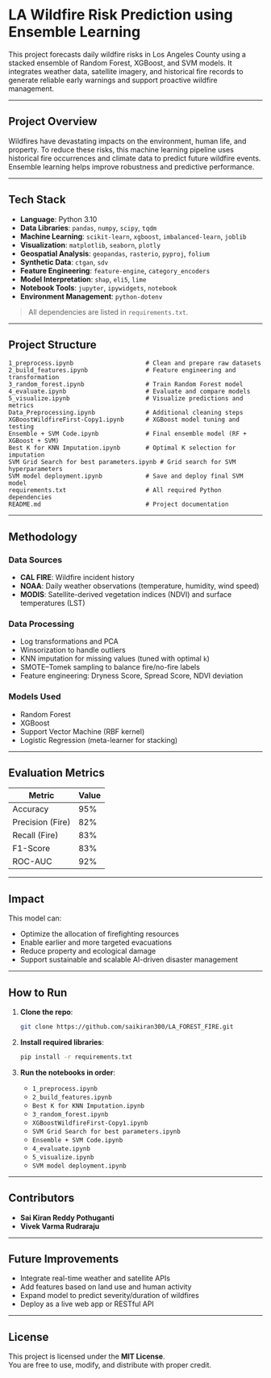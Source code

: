 # LA Wildfire Risk Prediction using Ensemble Learning

This project forecasts daily wildfire risks in Los Angeles County using a stacked ensemble of Random Forest, XGBoost, and SVM models. It integrates weather data, satellite imagery, and historical fire records to generate reliable early warnings and support proactive wildfire management.

---

## Project Overview

Wildfires have devastating impacts on the environment, human life, and property. To reduce these risks, this machine learning pipeline uses historical fire occurrences and climate data to predict future wildfire events. Ensemble learning helps improve robustness and predictive performance.

---

## Tech Stack

- **Language**: Python 3.10  
- **Data Libraries**: `pandas`, `numpy`, `scipy`, `tqdm`  
- **Machine Learning**: `scikit-learn`, `xgboost`, `imbalanced-learn`, `joblib`  
- **Visualization**: `matplotlib`, `seaborn`, `plotly`  
- **Geospatial Analysis**: `geopandas`, `rasterio`, `pyproj`, `folium`  
- **Synthetic Data**: `ctgan`, `sdv`  
- **Feature Engineering**: `feature-engine`, `category_encoders`  
- **Model Interpretation**: `shap`, `eli5`, `lime`  
- **Notebook Tools**: `jupyter`, `ipywidgets`, `notebook`  
- **Environment Management**: `python-dotenv`

> All dependencies are listed in `requirements.txt`.

---

## Project Structure

```
1_preprocess.ipynb                    # Clean and prepare raw datasets
2_build_features.ipynb                # Feature engineering and transformation
3_random_forest.ipynb                 # Train Random Forest model
4_evaluate.ipynb                      # Evaluate and compare models
5_visualize.ipynb                     # Visualize predictions and metrics
Data_Preprocessing.ipynb              # Additional cleaning steps
XGBoostWildfireFirst-Copy1.ipynb      # XGBoost model tuning and testing
Ensemble + SVM Code.ipynb             # Final ensemble model (RF + XGBoost + SVM)
Best K for KNN Imputation.ipynb       # Optimal K selection for imputation
SVM Grid Search for best parameters.ipynb # Grid search for SVM hyperparameters
SVM model deployment.ipynb            # Save and deploy final SVM model
requirements.txt                      # All required Python dependencies
README.md                             # Project documentation
```

---

## Methodology

### Data Sources
- **CAL FIRE**: Wildfire incident history  
- **NOAA**: Daily weather observations (temperature, humidity, wind speed)  
- **MODIS**: Satellite-derived vegetation indices (NDVI) and surface temperatures (LST)

### Data Processing
- Log transformations and PCA
- Winsorization to handle outliers
- KNN imputation for missing values (tuned with optimal `k`)
- SMOTE–Tomek sampling to balance fire/no-fire labels
- Feature engineering: Dryness Score, Spread Score, NDVI deviation

### Models Used
- Random Forest  
- XGBoost  
- Support Vector Machine (RBF kernel)  
- Logistic Regression (meta-learner for stacking)

---

## Evaluation Metrics

| Metric              | Value    |
|---------------------|----------|
| Accuracy            | 95%      |
| Precision (Fire)    | 82%      |
| Recall (Fire)       | 83%      |
| F1-Score            | 83%      |
| ROC-AUC             | 92%      |

---

##  Impact

This model can:
- Optimize the allocation of firefighting resources
- Enable earlier and more targeted evacuations
- Reduce property and ecological damage
- Support sustainable and scalable AI-driven disaster management

---

##  How to Run

1. **Clone the repo**:
   ```bash
   git clone https://github.com/saikiran300/LA_FOREST_FIRE.git
   ```

2. **Install required libraries**:
   ```bash
   pip install -r requirements.txt
   ```

3. **Run the notebooks in order**:
   - `1_preprocess.ipynb`
   - `2_build_features.ipynb`
   - `Best K for KNN Imputation.ipynb`
   - `3_random_forest.ipynb`
   - `XGBoostWildfireFirst-Copy1.ipynb`
   - `SVM Grid Search for best parameters.ipynb`
   - `Ensemble + SVM Code.ipynb`
   - `4_evaluate.ipynb`
   - `5_visualize.ipynb`
   - `SVM model deployment.ipynb`

---

##  Contributors

- **Sai Kiran Reddy Pothuganti**  
- **Vivek Varma Rudraraju**

---

##  Future Improvements

- Integrate real-time weather and satellite APIs  
- Add features based on land use and human activity  
- Expand model to predict severity/duration of wildfires  
- Deploy as a live web app or RESTful API

---

##  License

This project is licensed under the **MIT License**.  
You are free to use, modify, and distribute with proper credit.
